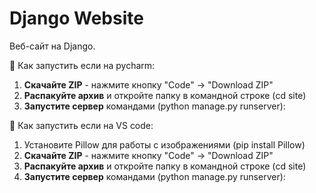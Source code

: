 # Django Website

Веб-сайт на Django.

🚀 Как запустить если на pycharm:

1. **Скачайте ZIP** - нажмите кнопку "Code" → "Download ZIP"
2. **Распакуйте архив** и откройте папку в командной строке (cd site)
3. **Запустите сервер** командами (python manage.py runserver):

🚀 Как запустить если на VS code:

1. Установите Pillow для работы с изображениями (pip install Pillow)
2. **Скачайте ZIP** - нажмите кнопку "Code" → "Download ZIP"
3. **Распакуйте архив** и откройте папку в командной строке (cd site)
4. **Запустите сервер** командами (python manage.py runserver):


